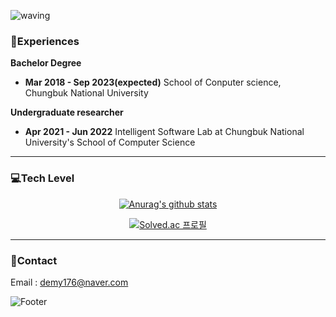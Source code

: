 
![waving](https://capsule-render.vercel.app/api?type=waving&height=300&text=SeongMok%20Lee&fontColor=FFFFFF&animation=twinkling&fontAlign=50&fontAlignY=40&color=0:BCE3FD,100:C091F6&section=header)

### 🌱Experiences

**Bachelor Degree**
- **Mar 2018 - Sep 2023(expected)** School of Conputer science, Chungbuk National University</br>

**Undergraduate researcher**
- **Apr 2021 - Jun 2022** Intelligent Software Lab at Chungbuk National University's School of Computer Science


---

### 💻Tech Level
<div align="center">
  
<!-- 깃헙 스탯 -->
[![Anurag's github stats](https://github-readme-stats.vercel.app/api?username=CocoIsCat)](https://github.com/anuraghazra/github-readme-stats)

<!-- 백준 스탯 -->
[![Solved.ac 프로필](http://mazassumnida.wtf/api/v2/generate_badge?boj=demy176)](https://solved.ac/profile/demy176)

<!-- 언어 스탯
[![Top Langs](https://github-readme-stats.vercel.app/api/top-langs/?username=CocoIsCat&layout=compact)](https://github.com/anuraghazra/github-readme-stats)
-->
</div>

---
### 📮Contact
  
Email : <demy176@naver.com>


<!--
**CocoIsCat/CocoIsCat** is a ✨ _special_ ✨ repository because its `README.md` (this file) appears on your GitHub profile.

### Hi there 👋

Here are some ideas to get you started:

- 🔭 I’m currently working on ...
- 🌱 I’m currently learning ...
- 👯 I’m looking to collaborate on ...
- 🤔 I’m looking for help with ...
- 💬 Ask me about ...
- 📫 How to reach me: ...
- 😄 Pronouns: ...
- ⚡ Fun fact: ...
-->

![Footer](https://capsule-render.vercel.app/api?type=waving&color=0:C091F6,100:BCE3FD&text=%20%20&fontAlign=30&height=260&section=footer)
